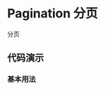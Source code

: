 
# Pagination 分页

分页

## 代码演示

### 基本用法

<code src="../../src/pagination/demo/basic.tsx"></code>

<API src="../../src/pagination/index.tsx"></API>



